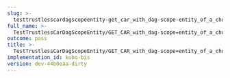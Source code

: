 ```yaml
---
slug: >-
  testtrustlesscardagscopeentity-get_car_with_dag-scope-entity_of_a_chunked_unixfs_file_(format-car)-body
full_name: >-
  TestTrustlessCarDagScopeEntity/GET_CAR_with_dag-scope=entity_of_a_chunked_UnixFS_file_(format=car)/Body
outcome: pass
title: >-
  TestTrustlessCarDagScopeEntity/GET_CAR_with_dag-scope=entity_of_a_chunked_UnixFS_file_(format=car)/Body
implementation_id: kubo-bis
version: dev-44b0eaa-dirty
---
```


